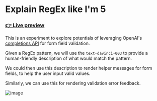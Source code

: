 # Explain RegEx like I'm 5 

### [👉 Live preview](https://eli5-regex.vercel.app/)

This is an experiment to explore potentials of leveraging OpenAI's [completions API](https://platform.openai.com/docs/api-reference/completions) for form field validation.

Given a RegEx pattern, we will use the `text-davinci-003` to provide a human-friendly description of what would match the pattern.

We could then use this description to render helper messages for form fields, to help the user input valid values.

Similarly, we can use this for rendering validation error feedback.

![image](https://user-images.githubusercontent.com/17537040/224511366-6ff97d79-8320-4bd7-b177-548fa8a47781.png)

